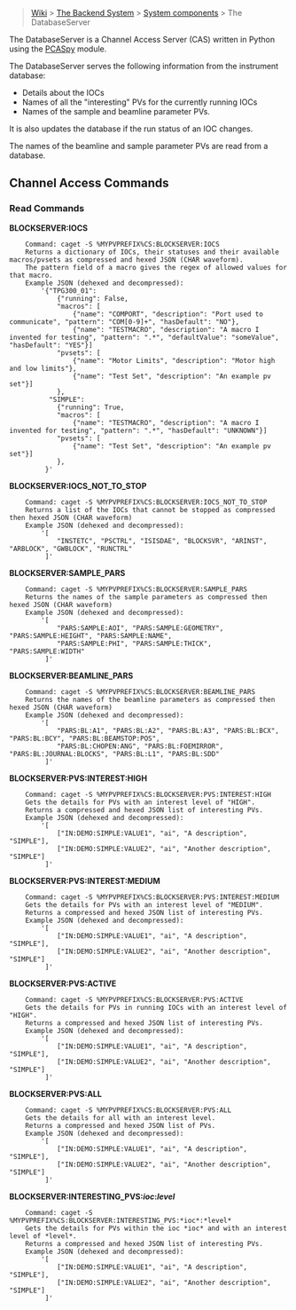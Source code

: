 > [Wiki](Home) > [The Backend System](The-Backend-System) > [System components](System-components) > The DatabaseServer 

The DatabaseServer is a Channel Access Server (CAS) written in Python using the [PCASpy](https://code.google.com/archive/p/pcaspy/) module.

The DatabaseServer serves the following information from the instrument database:

* Details about the IOCs
* Names of all the "interesting" PVs for the currently running IOCs
* Names of the sample and beamline parameter PVs.

It is also updates the database if the run status of an IOC changes.

The names of the beamline and sample parameter PVs are read from a database.

## Channel Access Commands ##

### Read Commands ###

**BLOCKSERVER:IOCS**

```
    Command: caget -S %MYPVPREFIX%CS:BLOCKSERVER:IOCS
    Returns a dictionary of IOCs, their statuses and their available macros/pvsets as compressed and hexed JSON (CHAR waveform). 
    The pattern field of a macro gives the regex of allowed values for that macro.
    Example JSON (dehexed and decompressed):
        '{"TPG300_01": 
            {"running": False,
			"macros": [
				{"name": "COMPORT", "description": "Port used to communicate", "pattern": "COM[0-9]+", "hasDefault": "NO"},
				{"name": "TESTMACRO", "description": "A macro I invented for testing", "pattern": ".*", "defaultValue": "someValue", "hasDefault": "YES"}]
			"pvsets": [
				{"name": "Motor Limits", "description": "Motor high and low limits"},
				{"name": "Test Set", "description": "An example pv set"}]
			},
          "SIMPLE": 
            {"running": True,
			"macros": [
				{"name": "TESTMACRO", "description": "A macro I invented for testing", "pattern": ".*", "hasDefault": "UNKNOWN"}]
			"pvsets": [
				{"name": "Test Set", "description": "An example pv set"}]
			},
         }'
```

**BLOCKSERVER:IOCS_NOT_TO_STOP**

```
    Command: caget -S %MYPVPREFIX%CS:BLOCKSERVER:IOCS_NOT_TO_STOP
    Returns a list of the IOCs that cannot be stopped as compressed then hexed JSON (CHAR waveform)
    Example JSON (dehexed and decompressed):
        '[
            "INSTETC", "PSCTRL", "ISISDAE", "BLOCKSVR", "ARINST", "ARBLOCK", "GWBLOCK", "RUNCTRL"
         ]'
```

**BLOCKSERVER:SAMPLE_PARS**

```
    Command: caget -S %MYPVPREFIX%CS:BLOCKSERVER:SAMPLE_PARS
    Returns the names of the sample parameters as compressed then hexed JSON (CHAR waveform)
    Example JSON (dehexed and decompressed):
        '[
            "PARS:SAMPLE:AOI", "PARS:SAMPLE:GEOMETRY", "PARS:SAMPLE:HEIGHT", "PARS:SAMPLE:NAME",
            "PARS:SAMPLE:PHI", "PARS:SAMPLE:THICK", "PARS:SAMPLE:WIDTH"
         ]'
```

**BLOCKSERVER:BEAMLINE_PARS**

```
    Command: caget -S %MYPVPREFIX%CS:BLOCKSERVER:BEAMLINE_PARS
    Returns the names of the beamline parameters as compressed then hexed JSON (CHAR waveform)
    Example JSON (dehexed and decompressed):
        '[
            "PARS:BL:A1", "PARS:BL:A2", "PARS:BL:A3", "PARS:BL:BCX", "PARS:BL:BCY", "PARS:BL:BEAMSTOP:POS",
            "PARS:BL:CHOPEN:ANG", "PARS:BL:FOEMIRROR", "PARS:BL:JOURNAL:BLOCKS", "PARS:BL:L1", "PARS:BL:SDD"
         ]'
```

**BLOCKSERVER:PVS:INTEREST:HIGH**

```
    Command: caget -S %MYPVPREFIX%CS:BLOCKSERVER:PVS:INTEREST:HIGH
    Gets the details for PVs with an interest level of "HIGH".
    Returns a compressed and hexed JSON list of interesting PVs.
    Example JSON (dehexed and decompressed):
        '[
            ["IN:DEMO:SIMPLE:VALUE1", "ai", "A description", "SIMPLE"],
            ["IN:DEMO:SIMPLE:VALUE2", "ai", "Another description", "SIMPLE"]
         ]'
```

**BLOCKSERVER:PVS:INTEREST:MEDIUM**

```
    Command: caget -S %MYPVPREFIX%CS:BLOCKSERVER:PVS:INTEREST:MEDIUM
    Gets the details for PVs with an interest level of "MEDIUM".
    Returns a compressed and hexed JSON list of interesting PVs.
    Example JSON (dehexed and decompressed):
        '[
            ["IN:DEMO:SIMPLE:VALUE1", "ai", "A description", "SIMPLE"],
            ["IN:DEMO:SIMPLE:VALUE2", "ai", "Another description", "SIMPLE"]
         ]'
```

**BLOCKSERVER:PVS:ACTIVE**

```
    Command: caget -S %MYPVPREFIX%CS:BLOCKSERVER:PVS:ACTIVE
    Gets the details for PVs in running IOCs with an interest level of "HIGH".
    Returns a compressed and hexed JSON list of interesting PVs.
    Example JSON (dehexed and decompressed):
        '[
            ["IN:DEMO:SIMPLE:VALUE1", "ai", "A description", "SIMPLE"],
            ["IN:DEMO:SIMPLE:VALUE2", "ai", "Another description", "SIMPLE"]
         ]'
```

**BLOCKSERVER:PVS:ALL**

```
    Command: caget -S %MYPVPREFIX%CS:BLOCKSERVER:PVS:ALL
    Gets the details for all with an interest level.
    Returns a compressed and hexed JSON list of PVs.
    Example JSON (dehexed and decompressed):
        '[
            ["IN:DEMO:SIMPLE:VALUE1", "ai", "A description", "SIMPLE"],
            ["IN:DEMO:SIMPLE:VALUE2", "ai", "Another description", "SIMPLE"]
         ]'
```

**BLOCKSERVER:INTERESTING_PVS:_ioc_:_level_**

```
    Command: caget -S %MYPVPREFIX%CS:BLOCKSERVER:INTERESTING_PVS:*ioc*:*level*
    Gets the details for PVs within the ioc *ioc* and with an interest level of *level*.
    Returns a compressed and hexed JSON list of interesting PVs.
    Example JSON (dehexed and decompressed):
        '[
            ["IN:DEMO:SIMPLE:VALUE1", "ai", "A description", "SIMPLE"],
            ["IN:DEMO:SIMPLE:VALUE2", "ai", "Another description", "SIMPLE"]
         ]'
```		 
